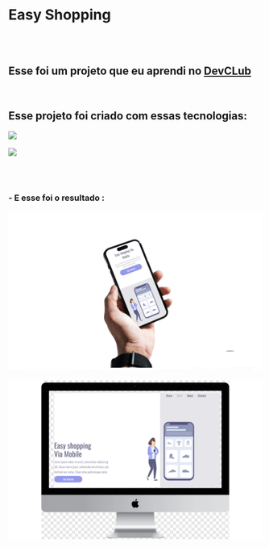 <h1>Easy Shopping</h1>
<br>
<br>
<h2>Esse foi um projeto que eu aprendi no <a Href="Https://rodolfomori.com.br/devclub">DevCLub</a></h2>
<br>
<h2>Esse projeto foi criado com essas tecnologias:</h2>

<p><img src="https://img.shields.io/badge/HTML5-E34F26?style=for-the-badge&logo=html5&logoColor=white" ></p>
<p><img src="https://img.shields.io/badge/CSS3-1572B6?style=for-the-badge&logo=css3&logoColor=white"></p>
<br>
<br>
<h3>- E esse foi o resultado :</h3>
<img src="https://github.com/Felipereis22/Easy-shopping/blob/main/assets/Mobile_-_ilustrativo_do_Easy_shopping.png?raw=true">
<br>
<br>
<img src="https://github.com/Felipereis22/Easy-shopping/blob/main/assets/Desktop%20-%20ilustrativo%20do%20Easy%20shopping.png?raw=true">

